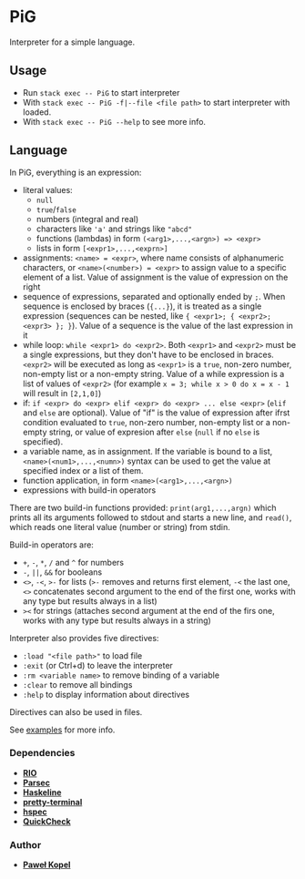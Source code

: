 # PiG

Interpreter for a simple language.

## Usage  

* Run `stack exec -- PiG` to start interpreter
* With `stack exec -- PiG -f|--file <file path>` to start interpreter with <file> loaded.
* With `stack exec -- PiG --help` to see more info.

## Language

In PiG, everything is an expression:

* literal values: 
    * `null`
    * `true`/`false`
    * numbers (integral and real)
    * characters like `'a'` and strings like `"abcd"`
    * functions (lambdas) in form `(<arg1>,...,<argn>) => <expr>`
    * lists in form `[<expr1>,...,<exprn>]`
* assignments: `<name> = <expr>`, where name consists of alphanumeric characters, or `<name>(<number>) = <expr>` to assign value to a specific element of a list. Value of assignment is the value of expression on the right
* sequence of expressions, separated and optionally ended by `;`. When sequence is enclosed by braces (`{...}`), it is treated as a single expression (sequences can be nested, like `{ <expr1>; { <expr2>; <expr3> }; }`). Value of a sequence is the value of the last expression in it
* while loop: `while <expr1> do <expr2>`. Both `<expr1>` and `<expr2>` must be a single expressions, but they don't have to be enclosed in braces. `<expr2>` will be executed as long as `<expr1>` is a `true`, non-zero number, non-empty list or a non-empty string. Value of a while expression is a list of values of `<expr2>` (for example `x = 3; while x > 0 do x = x - 1` will result in `[2,1,0]`)
* if: `if <expr> do <expr> elif <expr> do <expr> ... else <expr>` (`elif` and `else` are optional). Value of "if" is the value of expression after ifrst condition evaluated to `true`, non-zero number, non-empty list or a non-empty string, or value of expresion after `else` (`null` if no `else` is specified).
* a variable name, as in assignment. If the variable is bound to a list, `<name>(<num1>,...,<numn>)` syntax can be used to get the value at specified index or a list of them.
* function application, in form `<name>(<arg1>,...,<argn>)`
* expressions with build-in operators

There are two build-in functions provided: `print(arg1,...,argn)` which prints all its arguments followed to stdout and starts a new line, and `read()`, which reads one literal value (number or string) from stdin.

Build-in operators are:
* `+`, `-`, `*`, `/` and `^` for numbers
* `-`, `||`, `&&` for booleans
* `<>`, `-<`, `>-` for lists (`>-` removes and returns first element, `-<` the last one, `<>` concatenates second argument to the end of the first one, works with any type but results always in a list)
* `><` for strings (attaches second argument at the end of the firs one, works with any type but results always in a string)

Interpreter also provides five directives:
* `:load "<file path>"` to load file
* `:exit` (or Ctrl+d) to leave the interpreter
* `:rm <variable name>` to remove binding of a variable
* `:clear` to remove all bindings
* `:help` to display information about directives

Directives can also be used in files.

See [examples](https://github.com/PKopel/PiG/tree/master/examples) for more info.

### Dependencies
* **[RIO](https://hackage.haskell.org/package/rio)**
* **[Parsec](https://hackage.haskell.org/package/parsec)**
* **[Haskeline](https://hackage.haskell.org/package/haskeline)**
* **[pretty-terminal](https://github.com/loganmac/pretty-terminal)**
* **[hspec](https://hspec.github.io)**
* **[QuickCheck](https://hackage.haskell.org/package/QuickCheck)**

### Author

* **[Paweł Kopel](https://github.com/PKopel)**
